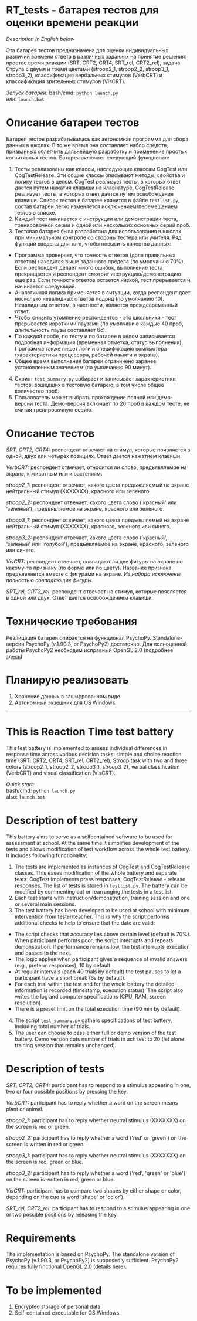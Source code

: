 RT_tests - батарея тестов для оценки времени реакции
======================================================

_Description in English below_

Эта батарея тестов предназначена для оценки индивидуальных различий времени ответа в различных заданиях на принятие решения: простое время реакции (SRT, CRT2, CRT4, SRT_rel, CRT2_rel), задача Струпа с двумя и тремя цветами (stroop2_1, stroop2_2, stroop3_1, stroop3_2), классификация вербальных стимулов (VerbCRT) и классификация зрительных стимулов (VisCRT).

_Запуск батареи:_ 
bash/cmd: `python launch.py`  
или: `launch.bat`

Описание батареи тестов
=======================
Батарея тестов разрабатывалась как автономная программа для сбора данных в школах. В то же время она составляет набор средств, призванных облегчить дальнейшую разработку и применение простых когнитивных тестов. Батарея включает следующий функционал:
1. Тесты реализованы как классы, наследующие классам CogTest или CogTestRelease. Эти общие классы описывают методы, свойства и логику тестов в целом. CogTest реализует тесты, в которых ответ дается путем нажатия клавиши на клавиатуре, CogTestRelease реализует тесты, в которых ответ дается путем освобождения клавиши. Список тестов в батарее хранится в файле `testlist.py`, состав батареи легко изменяется исключением/перемещением тестов в списке.
2. Каждый тест начинается с инструкции или демонстрации теста, тренировочной серии и одной или нескольких основных серий проб.
3. Тестовая батарея была разработана для использования в школах при минимальном контроле со стороны тестера или учителя. Ряд функций введены для того, чтобы повысить качество данных:
* Программа проверяет, что точность ответов (доля правильных ответов) находится выше заданного предела (по умолчанию 70%). Если респондент делает много ошибок, выполнение теста прекращается и респондент смотрит инструкцию/демонстрацию еще раз. Если точность ответов остается низкой, тест прерывается и начинается следующий.
* Аналогичная логика применяется в ситуации, когда респондент дает несколько невалидных ответов подряд (по умолчанию 10). Невалидным ответом, в частности, является преждевременный ответ.
* Чтобы снизить утомление респондентов - это школьники - тест прерывается короткими паузами (по умолчанию каждые 40 проб, длительность паузы составляет 6с).
* По каждой пробе, по тесту и по батарее в целом записывается подробная информация (временная отметка, статус выполнения). Программа также пишет логи и спецификацию компьютера (характеристики процессора, рабочей памяти и экрана).
* Общее время выполнения батареи ограничено заранее установленным значением (по умолчанию 90 минут).
4. Скрипт `test_summary.py` собирает и записывает характеристики тестов, вошедших в тестовую батарею, в том числе общее количество проб.
5. Пользователь может выбрать прохождение полной или демо-версии теста. Демо-версия включает по 20 проб в каждом тесте, не считая тренировочную серию.

Описание тестов
===============
_SRT, CRT2, CRT4:_ респондент отвечает на стимул, которые появляется в одной, двух или четырех позициях. Ответ дается нажатием клавиши.

_VerbCRT:_ респондент отвечает, относится ли слово, предъявляемое на экране, к животным или к растениям.

_stroop2_1:_ респондент отвечает, какого цвета предъявляемый на экране нейтральный стимул (XXXXXXX), красного или зеленого.

_stroop2_2:_ респондент отвечает, какого цвета слово ('красный' или 'зеленый'), предъявляемое на экране, красного или зеленого.

_stroop3_1:_ респондент отвечает, какого цвета предъявляемый на экране нейтральный стимул (XXXXXXX), красного, зеленого или синего.

_stroop3_2:_ респондент отвечает, какого цвета слово ('красный', 'зеленый' или 'голубой'), предъявляемое на экране, красного, зеленого или синего.

_VisCRT:_ респондент отвечает, совпадают ли две фигуры на экране по какому-то признаку (по форме или по цвету). Название признака предъявляется вместе с фигурами на экране. 
_Из набора исключены полностью совпадающие фигуры._

_SRT_rel, CRT2_rel:_ респондент отвечает на стимул, которые появляется в одной или двух. Ответ дается освобождением клавиши.

Технические требования
======================
Реалицация батареи опирается на функционал PsychoPy. Standalone-версии PsychoPy (v.1.90.3, or PsychoPy2) достаточно.
Для полноценной работы PsychoPy2 необходим исправный OpenGL 2.0 (подробнее [здесь][requirements]).


Планирую реализовать
====================
1. Хранение данных в зашифрованном виде.
2. Автономный экзешник для OS Windows.

----------------------------------------------------------------------------------------------------------------------------

This is Reaction Time test battery
==================================

This test battery is implemented to assess individual differences in response time across various decision tasks: simple and choice reaction time (SRT, CRT2, CRT4, SRT_rel, CRT2_rel), Stroop task with two and three colors (stroop2_1, stroop2_2, stroop3_1, stroop3_2), verbal classification (VerbCRT) and visual classification (VisCRT).

_Quick start:_  
bash/cmd: `python launch.py`  
also: `launch.bat`

Description of test battery
===========================
This battery aims to serve as a selfcontained software to be used for assessment at school. At the same time it simplifies development of the tests and allows modification of test workflow across the whole test battery. It includes following functionality:
1. The tests are implemented as instances of CogTest and CogTestRelease classes. This eases modification of the whole battery and separate tests. CogTest implements press responses, CogTestRelease - release responses. The list of tests is stored in `testlist.py`. The battery can be modified by commenting out or rearranging the tests in a test list.
2. Each test starts with instruction/demonstration, training session and one or several main sessions. 
3. The test battery has been developed to be used at school with minimum intervention from tester/teacher. This is why the script performs additional checks to help to ensure that the date are valid:
* The script checks that accuracy lies above certain level (default is 70%). When participant performs poor, the script interrupts and repeats demonstration. If performance remains low, the test interrupts execution and passes to the next.
* The logic applies when participant gives a sequence of invalid answers (e.g., preterm responses), 10 by default.
* At regular intervals (each 40 trials by default) the test pauses to let a participant have a short break (6s by default).
* For each trial within the test and for the whole battery the detailed information is recorded (timestamp, execution status). The script also writes the log and computer specifications (CPU, RAM, screen resolution).
* There is a preset limit on the total execution time (90 min by default).
4. The script `test_summary.py` gathers specifications of test battery, including total number of trials.
5. The user can choose to pass either full or demo version of the test battery. Demo version сuts number of trials in ach test to 20 (let alone training session that remains unchanged).

Description of tests
====================
_SRT, CRT2, CRT4:_ participant has to respond to a stimulus appearing in one, two or four possible positions by pressing the key.

_VerbCRT:_ participant has to reply whether a word on the screen means plant or animal.

_stroop2_1:_ participant has to reply whether neutral stimulus (XXXXXXX) on the screen is red or green.

_stroop2_2:_ participant has to reply whether a word ('red' or 'green') on the screen is written in red or green.

_stroop3_1:_ participant has to reply whether neutral stimulus (XXXXXXX) on the screen is red, green or blue.

_stroop3_2:_ participant has to reply whether a word ('red', 'green' or 'blue') on the screen is written in red, green or blue.

_VisCRT:_ participant has to compare two shapes by either shape or color, depending on the cue (a word 'shape' or 'color').

_SRT_rel, CRT2_rel:_ participant has to respond to a stimulus appearing in one or two possible positions by releasing the key.


Requirements
============
The implementation is based on PsychoPy. The standalone version of PsychoPy (v.1.90.3, or PsychoPy2) is supposedly sufficient. PsychoPy2 requires fully finctional OpenGL 2.0 (details [here][requirements]).

To be implemented
=================
1. Encrypted storage of personal data.
2. Self-contained executable for OS Windows.

[requirements]: http://psychopy.org/installation.html
